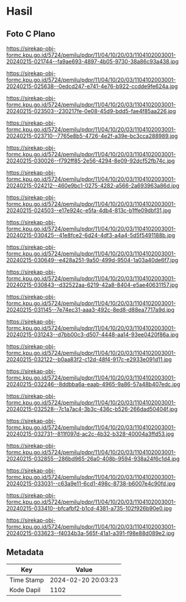 # Hasil

## Foto C Plano

https://sirekap-obj-formc.kpu.go.id/5724/pemilu/pdpr/11/04/10/20/03/1104102003001-20240215-021744--fa9ae693-4897-4b05-9730-38a86c93a438.jpg

https://sirekap-obj-formc.kpu.go.id/5724/pemilu/pdpr/11/04/10/20/03/1104102003001-20240215-025638--0edcd247-e741-4e76-b922-ccdde9fe624a.jpg

https://sirekap-obj-formc.kpu.go.id/5724/pemilu/pdpr/11/04/10/20/03/1104102003001-20240215-023503--230217fe-0e08-45d9-bdd5-fae4f85aa226.jpg

https://sirekap-obj-formc.kpu.go.id/5724/pemilu/pdpr/11/04/10/20/03/1104102003001-20240215-023710--7765e8b5-4726-4e2f-a39e-bc3cca288989.jpg

https://sirekap-obj-formc.kpu.go.id/5724/pemilu/pdpr/11/04/10/20/03/1104102003001-20240215-030026--f792ff85-2e56-4294-8e09-92dcf52fb74c.jpg

https://sirekap-obj-formc.kpu.go.id/5724/pemilu/pdpr/11/04/10/20/03/1104102003001-20240215-024212--460e9bc1-0275-4282-a566-2a693963a86d.jpg

https://sirekap-obj-formc.kpu.go.id/5724/pemilu/pdpr/11/04/10/20/03/1104102003001-20240215-024503--e17e924c-e5fa-4db4-813c-b1ffe09dbf31.jpg

https://sirekap-obj-formc.kpu.go.id/5724/pemilu/pdpr/11/04/10/20/03/1104102003001-20240215-030425--41e8fce2-6d24-4df3-a4a4-5d5f5491188b.jpg

https://sirekap-obj-formc.kpu.go.id/5724/pemilu/pdpr/11/04/10/20/03/1104102003001-20240215-030649--e428a251-9a50-499d-9504-1a03a40de6f7.jpg

https://sirekap-obj-formc.kpu.go.id/5724/pemilu/pdpr/11/04/10/20/03/1104102003001-20240215-030843--d32522aa-6219-42a8-8404-e5ae40631157.jpg

https://sirekap-obj-formc.kpu.go.id/5724/pemilu/pdpr/11/04/10/20/03/1104102003001-20240215-031145--7e74ec31-aaa3-492c-8ed8-d88ea7717a9d.jpg

https://sirekap-obj-formc.kpu.go.id/5724/pemilu/pdpr/11/04/10/20/03/1104102003001-20240215-031243--d7bb00c3-d507-4448-aa14-93ee0420f86a.jpg

https://sirekap-obj-formc.kpu.go.id/5724/pemilu/pdpr/11/04/10/20/03/1104102003001-20240215-032122--b0aa83f2-c12d-48f4-917c-e2933e091d11.jpg

https://sirekap-obj-formc.kpu.go.id/5724/pemilu/pdpr/11/04/10/20/03/1104102003001-20240215-032246--8ddbba6a-eaab-4965-9a86-57a48b407edc.jpg

https://sirekap-obj-formc.kpu.go.id/5724/pemilu/pdpr/11/04/10/20/03/1104102003001-20240215-032528--7c1a7ac4-3b3c-436c-b526-266dad50404f.jpg

https://sirekap-obj-formc.kpu.go.id/5724/pemilu/pdpr/11/04/10/20/03/1104102003001-20240215-032731--811f097d-ac2c-4b32-b328-40004a3ffd53.jpg

https://sirekap-obj-formc.kpu.go.id/5724/pemilu/pdpr/11/04/10/20/03/1104102003001-20240215-032855--286bd965-26a0-408b-9594-938a24f6c1d4.jpg

https://sirekap-obj-formc.kpu.go.id/5724/pemilu/pdpr/11/04/10/20/03/1104102003001-20240215-033031--c63a9e11-6cd1-498c-8738-b6007e4c90fd.jpg

https://sirekap-obj-formc.kpu.go.id/5724/pemilu/pdpr/11/04/10/20/03/1104102003001-20240215-033410--bfcafbf2-b1cd-4381-a735-102f926b90e0.jpg

https://sirekap-obj-formc.kpu.go.id/5724/pemilu/pdpr/11/04/10/20/03/1104102003001-20240215-033623--f4034b3a-565f-41a1-a391-f98e88d089e2.jpg


## Metadata

| Key        | Value               |
| ---------- | ------------------- |
| Time Stamp | 2024-02-20 20:03:23 |
| Kode Dapil | 1102                |



